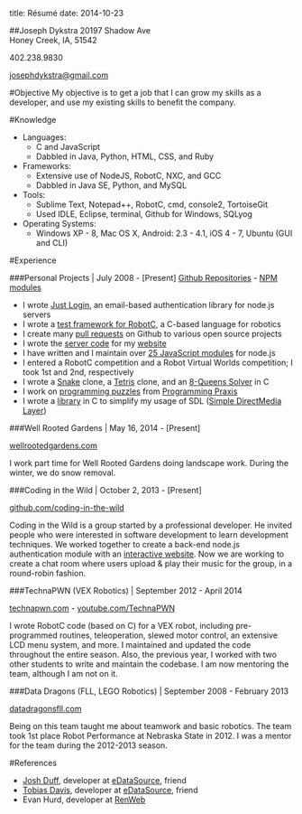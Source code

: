 title: Résumé
date: 2014-10-23

##Joseph Dykstra
20197 Shadow Ave  
Honey Creek, IA, 51542

402.238.9830

josephdykstra@gmail.com

#Objective
My objective is to get a job that I can grow my skills as a developer, and use my existing skills to benefit the company.

#Knowledge
- Languages:
	- C and JavaScript
	- Dabbled in Java, Python, HTML, CSS, and Ruby
- Frameworks:
	- Extensive use of NodeJS, RobotC, NXC, and GCC
	- Dabbled in Java SE, Python, and MySQL
- Tools:
	- Sublime Text, Notepad++, RobotC, cmd, console2, TortoiseGit
	- Used IDLE, Eclipse, terminal, Github for Windows, SQLyog
- Operating Systems:
	- Windows XP - 8, Mac OS X, Android: 2.3 - 4.1, iOS 4 - 7, Ubuntu (GUI and CLI)

#Experience

###Personal Projects | July 2008 - [Present]
[Github Repositories](https://github.com/ArtskydJ?tab=repositories) - [NPM modules](http://npmjs.org/~artskydj)

- I wrote [Just Login](http://justlogin.xyz/), an email-based authentication library for node.js servers
- I wrote a [test framework for RobotC](https://github.com/ArtskydJ/robotc-tap), a C-based language for robotics
- I create many [pull requests](https://github.com/pulls?q=is%3Apr+author%3AArtskydJ) on Github to various open source projects
- I wrote the [server code](https://github.com/ArtskydJ/josephdykstra.com) for my [website](http://josephdykstra.com/)
- I have written and I maintain over [25 JavaScript modules](http://npmjs.org/~artskydj) for node.js
- I entered a RobotC competition and a Robot Virtual Worlds competition; I took 1st and 2nd, respectively
- I wrote a [Snake](https://github.com/ArtskydJ/C_Source/tree/master/Snake) clone, a [Tetris](https://github.com/ArtskydJ/C_Source/tree/master/Tetris4) clone, and an [8-Queens Solver](https://github.com/ArtskydJ/C_Source/blob/master/EightQueens/EightQueens3.c) in C
- I work on [programming puzzles](https://github.com/ArtskydJ/programming-praxis) from [Programming Praxis](http://programmingpraxis.com/)
- I wrote a [library](https://github.com/ArtskydJ/C_Source/tree/master/%23include) in C to simplify my usage of SDL ([Simple DirectMedia Layer](http://www.libsdl.org/))

###Well Rooted Gardens | May 16, 2014 - [Present]

[wellrootedgardens.com](http://wellrootedgardens.com)

I work part time for Well Rooted Gardens doing landscape work.  During the winter, we do snow removal.

###Coding in the Wild | October 2, 2013 - [Present]

[github.com/coding-in-the-wild](http://github.com/coding-in-the-wild)

Coding in the Wild is a group started by a professional developer.  He invited people who were interested in software development to learn development techniques.  We worked together to create a back-end node.js authentication module with an [interactive website](http://justlogin.xyz/).  Now we are working to create a chat room where users upload & play their music for the group, in a round-robin fashion.

###TechnaPWN (VEX Robotics) | September 2012 - April 2014

[technapwn.com](http://technapwn.com) - [youtube.com/TechnaPWN](http://youtube.com/TechnaPWN)

I wrote RobotC code (based on C) for a VEX robot, including pre-programmed routines, teleoperation, slewed motor control, an extensive LCD menu system, and more.  I maintained and updated the code throughout the entire season.  Also, the previous year, I worked with two other students to write and maintain the codebase.  I am now mentoring the team, although I am not on it.

###Data Dragons (FLL, LEGO Robotics) | September 2008 - February 2013

[datadragonsfll.com](http://datadragonsfll.com)

Being on this team taught me about teamwork and basic robotics.  The team took 1st place Robot Performance at Nebraska State in 2012.  I was a mentor for the team during the 2012-2013 season.

#References
- [Josh Duff](http://joshduff.com), developer at [eDataSource](http://www.edatasource.com/), friend
- [Tobias Davis](http://davistobias.com/#!/contact.md), developer at [eDataSource](http://www.edatasource.com/), friend
- Evan Hurd, developer at [RenWeb](http://www.renweb.com/)
